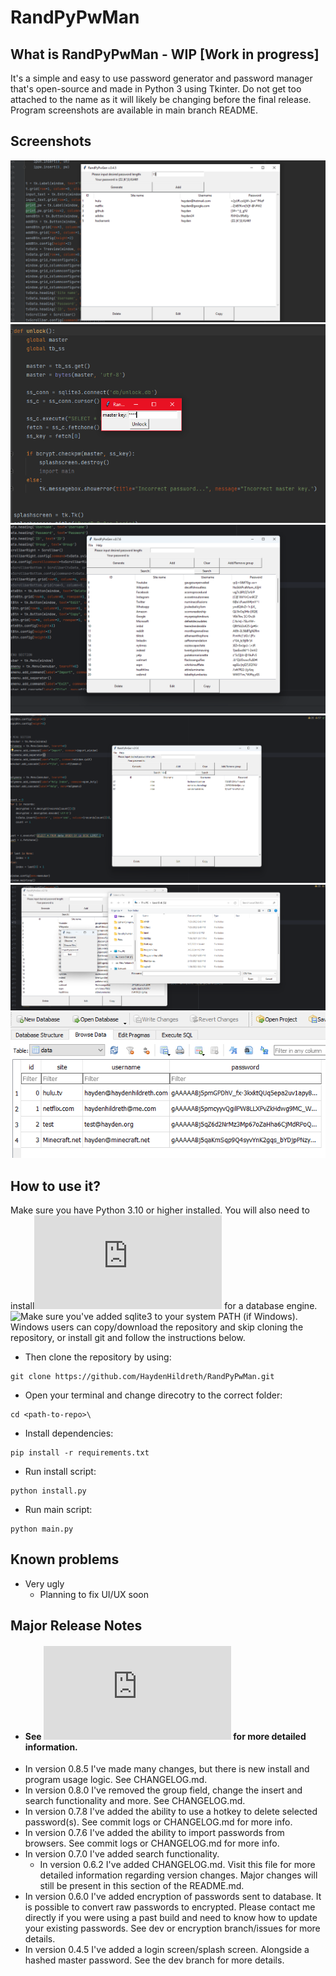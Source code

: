 # RandPyPwMan

## What is RandPyPwMan - WIP [Work in progress]
It's a simple and easy to use password generator and password manager that's open-source and made in Python 3 using Tkinter. Do not get too attached to the name as it will likely be changing before the final release. Program screenshots are available in main branch README.

## Screenshots
![Screenshot](https://github.com/HaydenHildreth/RandPyPwMan/blob/main/screenshots/screenshot.png)
![Screenshot](https://github.com/HaydenHildreth/RandPyPwMan/blob/main/screenshots/pwman1.PNG)
![Screenshot](https://github.com/HaydenHildreth/RandPyPwMan/blob/main/screenshots/pwman2.png)
![Screenshot](https://github.com/HaydenHildreth/RandPyPwMan/blob/main/screenshots/pwman4.png)
![Screenshot](https://github.com/HaydenHildreth/RandPyPwMan/blob/main/screenshots/pwman5.png)
![Screenshot](https://github.com/HaydenHildreth/RandPyPwMan/blob/main/screenshots/pwman3.PNG)

## How to use it?
Make sure you have Python 3.10 or higher installed. You will also need to install![sqlite3](https://www.sqlite.org/download.html) for a database engine. ![Make sure you've added sqlite3 to your system PATH (if Windows)](https://dev.to/dendihandian/installing-sqlite3-in-windows-44eb). Windows users can copy/download the repository and skip cloning the repository, or install git and follow the instructions below.

* Then clone the repository by using:
```
git clone https://github.com/HaydenHildreth/RandPyPwMan.git
```

* Open your terminal and change direcotry to the correct folder:
```
cd <path-to-repo>\
```

* Install dependencies:
```
pip install -r requirements.txt
```

* Run install script:
```
python install.py
```

* Run main script:
```
python main.py
```


## Known problems
- Very ugly
    - Planning to fix UI/UX soon

## Major Release Notes
- #### See ![CHANGELOG.MD](https://github.com/HaydenHildreth/RandPyPwMan/blob/main/CHANGELOG.md) for more detailed information.
- In version 0.8.5 I've made many changes, but there is new install and program usage logic. See CHANGELOG.md.
- In version 0.8.0 I've removed the group field, change the insert and search functionality and more. See CHANGELOG.md.
- In version 0.7.8 I've added the ability to use a hotkey to delete selected password(s). See commit logs or CHANGELOG.md for more info.
- In version 0.7.6 I've added the ability to import passwords from browsers. See commit logs or CHANGELOG.md for more info.
- In version 0.7.0 I've added search functionality.
    - In version 0.6.2 I've added CHANGELOG.md. Visit this file for more detailed information regarding version changes. Major changes will still be present in this section of the README.md.
- In version 0.6.0 I've added encryption of passwords sent to database. It is possible to convert raw passwords to encrypted. Please contact me directly if you were using a past build and need to know how to update your existing passwords. See dev or encryption branch/issues for more details.
- In version 0.4.5 I've added a login screen/splash screen. Alongside a hashed master password. See the dev branch for more details.
